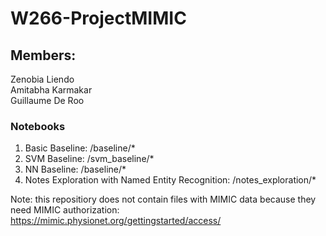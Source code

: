 # W266-ProjectMIMIC

## Members:
Zenobia Liendo   
Amitabha Karmakar   
Guillaume De Roo   

### Notebooks

1. Basic Baseline: /baseline/*
2. SVM Baseline: /svm_baseline/*
3. NN Baseline: /baseline/*
4. Notes Exploration with Named Entity Recognition: /notes_exploration/*

Note: this repositiory does not contain files with MIMIC data because they need MIMIC authorization:
https://mimic.physionet.org/gettingstarted/access/ 

